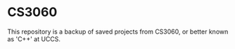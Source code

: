# CS3060
This repository is a backup of saved projects from CS3060, or better known as 'C++' at UCCS.
